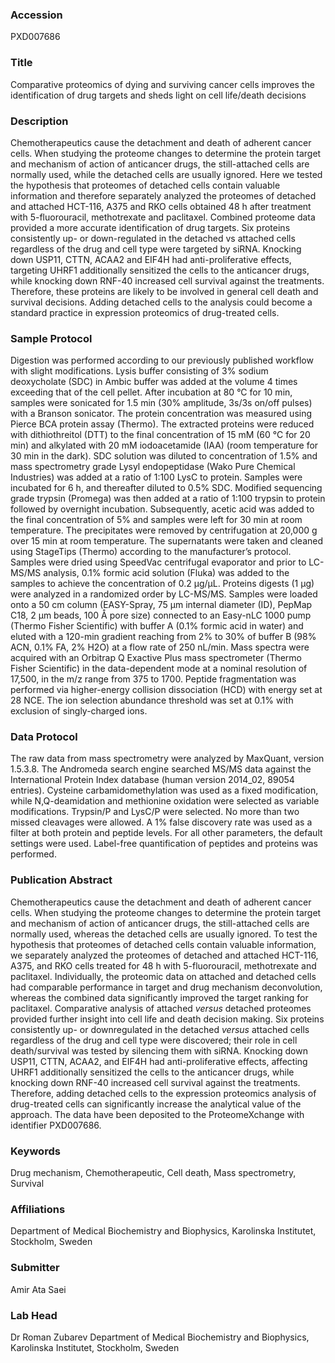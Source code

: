 ### Accession
PXD007686

### Title
Comparative proteomics of dying and surviving cancer cells improves the identification of drug targets and sheds light on cell life/death decisions

### Description
Chemotherapeutics cause the detachment and death of adherent cancer cells. When studying the proteome changes to determine the protein target and mechanism of action of anticancer drugs, the still-attached cells are normally used, while the detached cells are usually ignored. Here we tested the hypothesis that proteomes of detached cells contain valuable information and therefore separately analyzed the proteomes of detached and attached HCT-116, A375 and RKO cells obtained 48 h after treatment with 5-fluorouracil, methotrexate and paclitaxel. Combined proteome data provided a more accurate identification of drug targets. Six proteins consistently up- or down-regulated in the detached vs attached cells regardless of the drug and cell type were targeted by siRNA. Knocking down USP11, CTTN, ACAA2 and EIF4H had anti-proliferative effects, targeting UHRF1 additionally sensitized the cells to the anticancer drugs, while knocking down RNF-40 increased cell survival against the treatments. Therefore, these proteins are likely to be involved in general cell death and survival decisions. Adding detached cells to the analysis could become a standard practice in expression proteomics of drug-treated cells.

### Sample Protocol
Digestion was performed according to our previously published workflow with slight modifications. Lysis buffer consisting of 3% sodium deoxycholate (SDC) in Ambic buffer was added at the volume 4 times exceeding that of the cell pellet. After incubation at 80 °C for 10 min, samples were sonicated for 1.5 min (30% amplitude, 3s/3s on/off pulses) with a Branson sonicator. The protein concentration was measured using Pierce BCA protein assay (Thermo). The extracted proteins were reduced with dithiothreitol (DTT) to the final concentration of 15 mM (60 °C for 20 min) and alkylated with 20 mM iodoacetamide (IAA) (room temperature for 30 min in the dark). SDC solution was diluted to concentration of 1.5% and mass spectrometry grade Lysyl endopeptidase (Wako Pure Chemical Industries) was added at a ratio of 1:100 LysC to protein. Samples were incubated for 6 h, and thereafter diluted to 0.5% SDC. Modified sequencing grade trypsin (Promega) was then added at a ratio of 1:100 trypsin to protein followed by overnight incubation. Subsequently, acetic acid was added to the final concentration of 5% and samples were left for 30 min at room temperature. The precipitates were removed by centrifugation at 20,000 g over 15 min at room temperature. The supernatants were taken and cleaned using StageTips (Thermo) according to the manufacturer’s protocol. Samples were dried using SpeedVac centrifugal evaporator and prior to LC-MS/MS analysis, 0.1% formic acid solution (Fluka) was added to the samples to achieve the concentration of 0.2 µg/µL. Proteins digests (1 µg) were analyzed in a randomized order by LC-MS/MS. Samples were loaded onto a 50 cm column (EASY-Spray, 75 µm internal diameter (ID), PepMap C18, 2 µm beads, 100 Å pore size) connected to an Easy-nLC 1000 pump (Thermo Fisher Scientific) with buffer A (0.1% formic acid in water) and eluted with a 120-min gradient reaching from 2% to 30% of buffer B (98% ACN, 0.1% FA, 2% H2O) at a flow rate of 250 nL/min. Mass spectra were acquired with an Orbitrap Q Exactive Plus mass spectrometer (Thermo Fisher Scientific) in the data-dependent mode at a nominal resolution of 17,500, in the m/z range from 375 to 1700. Peptide fragmentation was performed via higher-energy collision dissociation (HCD) with energy set at 28 NCE. The ion selection abundance threshold was set at 0.1% with exclusion of singly-charged ions.

### Data Protocol
The raw data from mass spectrometry were analyzed by MaxQuant, version 1.5.3.8. The Andromeda search engine searched MS/MS data against the International Protein Index database (human version 2014_02, 89054 entries). Cysteine carbamidomethylation was used as a fixed modification, while N,Q-deamidation and methionine oxidation were selected as variable modifications. Trypsin/P and LysC/P were selected. No more than two missed cleavages were allowed. A 1% false discovery rate was used as a filter at both protein and peptide levels. For all other parameters, the default settings were used. Label-free quantification of peptides and proteins was performed.

### Publication Abstract
Chemotherapeutics cause the detachment and death of adherent cancer cells. When studying the proteome changes to determine the protein target and mechanism of action of anticancer drugs, the still-attached cells are normally used, whereas the detached cells are usually ignored. To test the hypothesis that proteomes of detached cells contain valuable information, we separately analyzed the proteomes of detached and attached HCT-116, A375, and RKO cells treated for 48 h with 5-fluorouracil, methotrexate and paclitaxel. Individually, the proteomic data on attached and detached cells had comparable performance in target and drug mechanism deconvolution, whereas the combined data significantly improved the target ranking for paclitaxel. Comparative analysis of attached <i>versus</i> detached proteomes provided further insight into cell life and death decision making. Six proteins consistently up- or downregulated in the detached <i>versus</i> attached cells regardless of the drug and cell type were discovered; their role in cell death/survival was tested by silencing them with siRNA. Knocking down USP11, CTTN, ACAA2, and EIF4H had anti-proliferative effects, affecting UHRF1 additionally sensitized the cells to the anticancer drugs, while knocking down RNF-40 increased cell survival against the treatments. Therefore, adding detached cells to the expression proteomics analysis of drug-treated cells can significantly increase the analytical value of the approach. The data have been deposited to the ProteomeXchange with identifier PXD007686.

### Keywords
Drug mechanism, Chemotherapeutic, Cell death, Mass spectrometry, Survival

### Affiliations
Department of Medical Biochemistry and Biophysics, Karolinska Institutet, Stockholm, Sweden

### Submitter
Amir Ata Saei 

### Lab Head
Dr Roman Zubarev
Department of Medical Biochemistry and Biophysics, Karolinska Institutet, Stockholm, Sweden


